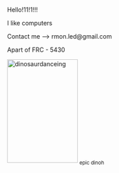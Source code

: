 <body>

<h1 style="font-family:sono;"></h1>

</body>
<p>	Hello!11!1!!! </p>
<p> I like computers </p>
Contact me --> rmon.led@gmail.com


Apart of FRC - 5430

<img src="https://media.discordapp.net/attachments/722828903458275408/1043011710962909244/dino.gif" alt="dinosaurdanceing" style="width:164px;height:240px;">
<sub> epic dinoh </sub>

<!---
Forbi-0/Forbi-0 is a ✨ special ✨ repository because its `README.md` (this file) appears on your GitHub profile.
You can click the Preview link to take a look at your changes.
--->
